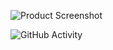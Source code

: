 
![Product Screenshot](https://giffiles.alphacoders.com/610/61072.gif)




![GitHub Activity](https://github-readme-stats.vercel.app/api?username=ketzuca069&show_icons=true) 





